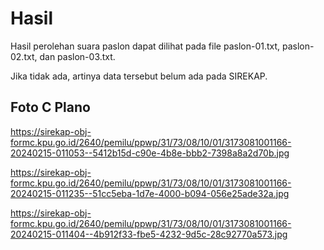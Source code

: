 # Hasil

Hasil perolehan suara paslon dapat dilihat pada file paslon-01.txt, paslon-02.txt, dan paslon-03.txt.

Jika tidak ada, artinya data tersebut belum ada pada SIREKAP.

## Foto C Plano

https://sirekap-obj-formc.kpu.go.id/2640/pemilu/ppwp/31/73/08/10/01/3173081001166-20240215-011053--5412b15d-c90e-4b8e-bbb2-7398a8a2d70b.jpg

https://sirekap-obj-formc.kpu.go.id/2640/pemilu/ppwp/31/73/08/10/01/3173081001166-20240215-011235--51cc5eba-1d7e-4000-b094-056e25ade32a.jpg

https://sirekap-obj-formc.kpu.go.id/2640/pemilu/ppwp/31/73/08/10/01/3173081001166-20240215-011404--4b912f33-fbe5-4232-9d5c-28c92770a573.jpg
